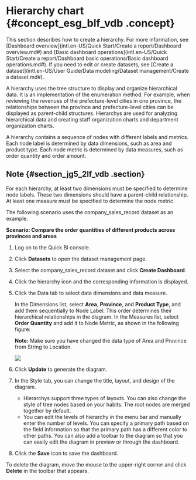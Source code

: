 # Hierarchy chart {#concept_esg_blf_vdb .concept}

This section describes how to create a hierarchy. For more information, see [Dashboard overview](intl.en-US/Quick Start/Create a report/Dashboard overview.md#) and [Basic dashboard operations](intl.en-US/Quick Start/Create a report/Dashboard basic operations/Basic dashboard operations.md#). If you need to edit or create datasets, see [Create a dataset](intl.en-US/User Guide/Data modeling/Dataset management/Create a dataset.md#).

A hierarchy uses the tree structure to display and organize hierarchical data. It is an implementation of the enumeration method. For example, when reviewing the revenues of the prefecture-level cities in one province, the relationships between the province and prefecture-level cities can be displayed as parent-child structures. Hierarchys are used for analyzing hierarchical data and creating staff organization charts and department organization charts.

A hierarchy contains a sequence of nodes with different labels and metrics. Each node label is determined by data dimensions, such as area and product type. Each node metric is determined by data measures, such as order quantity and order amount.

## Note {#section_jg5_2lf_vdb .section}

For each hierarchy, at least two dimensions must be specified to determine node labels. These two dimensions should have a parent-child relationship. At least one measure must be specified to determine the node metric.

The following scenario uses the company\_sales\_record dataset as an example.

**Scenario: Compare the order quantities of different products across provinces and areas**

1.  Log on to the Quick BI console.
2.  Click **Datasets** to open the dataset management page.
3.  Select the company\_sales\_record dataset and click **Create Dashboard**.
4.  Click the hierarchy icon and the corresponding information is displayed.
5.  Click the Data tab to select data dimensions and data measure.

    In the Dimensions list, select **Area**, **Province**, and **Product Type**, and add them sequentially to Node Label. This order determines their hierarchical relationships in the diagram. In the Measures list, select **Order Quantity** and add it to Node Metric, as shown in the following figure:

    **Note:** Make sure you have changed the data type of Area and Province from String to Location.

    ![](http://static-aliyun-doc.oss-cn-hangzhou.aliyuncs.com/assets/img/9142/15447067351844_en-US.png)

6.  Click **Update** to generate the diagram.
7.  In the Style tab, you can change the title, layout, and design of the diagram.
    -   Hierarchys support three types of layouts. You can also change the style of tree nodes based on your habits. The root nodes are merged together by default.
    -   You can edit the levels of hierarchy in the menu bar and manually enter the number of levels. You can specify a primary path based on the field information so that the primary path has a different color to other paths. You can also add a toolbar to the diagram so that you can easily edit the diagram in preview or through the dashboard.
8.  Click the **Save** icon to save the dashboard.

To delete the diagram, move the mouse to the upper-right corner and click **Delete** in the toolbar that appears.

